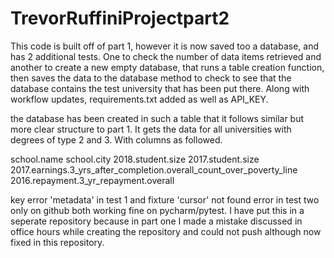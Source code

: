 # TrevorRuffiniProjectpart2

This code is built off of part 1, however it is now saved too a database, and has 2 additional tests. One to check the number of data items retrieved and another to create a new 
empty database, that runs a table creation function, then saves the data to the database method to check to see that the database contains the test university that has been put 
there. Along with workflow updates, requirements.txt added as well as API_KEY.

the database has been created in such a table that it follows similar but more clear structure to part 1.
It gets the data for all universities with degrees of type 2 and 3.
With columns as followed.

school.name
school.city
2018.student.size
2017.student.size
2017.earnings.3_yrs_after_completion.overall_count_over_poverty_line
2016.repayment.3_yr_repayment.overall

key error 'metadata' in test 1 and fixture 'cursor' not found error in test two only on github both working fine on pycharm/pytest.
I have put this in a seperate repository because in part one I made a mistake discussed in office hours while creating the repository and could not push although now fixed 
in this repository.

